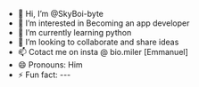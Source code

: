 - 👋 Hi, I’m @SkyBoi-byte
- 👀 I’m interested in Becoming an app developer
- 🌱 I’m currently learning python 
- 💞️ I’m looking to collaborate and share ideas                                                      
- 📫 Cotact me on insta @ bio.miler [Emmanuel]
- 😄 Pronouns: Him
- ⚡ Fun fact: ---

<!---
SkyBoi-byte/SkyBoi-byte is a ✨ special ✨ repository because its `README.md` (this file) appears on your GitHub profile.
You can click the Preview link to take a look at your changes.
--->
